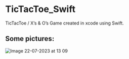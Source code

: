 # TicTacToe_Swift
TicTacToe / X’s &amp; O’s Game created in xcode using Swift.

## Some pictures:
![Image 22-07-2023 at 13 09](https://github.com/Seancully/TicTacToe_Swift/assets/91594677/ad288902-aa27-4a2e-9e20-275a86f04d28)



